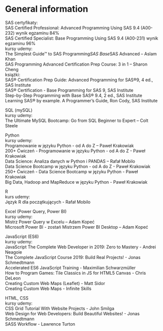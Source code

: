# General information

SAS
certyfikaty:  
SAS Certified Professional: Advanced Programming Using SAS 9.4 (A00-232) wynik egzaminu 84%  
SAS Certified Specialist: Base Programming Using SAS 9.4 (A00-231) wynik egzaminu 96%  
kursy udemy:  
The Simplest Guide™ to SAS Programming*SAS Base*SAS Advanced – Aslam Khan  
SAS Programming Advanced Certification Prep Course: 3 in 1 – Sharon Cheng  
książki:  
SAS® Certification Prep Guide: Advanced Programming for SAS®9, 4 ed., SAS Institute  
SAS®  Certification - Base Programming for SAS 9, SAS Institute  
Step-by-Step Programming with Base SAS® 9.4, 2 ed., SAS Institute  
Learning SAS® by example. A Programmer’s Guide, Ron Cody, SAS Institute  
  
SQL (mySQL)  
kursy udemy:  
The Ultimate MySQL Bootcamp: Go from SQL Beginner to Expert – Colt Steele  

Python  
kursy udemy:  
Programowanie w języku Python - od A do Z – Paweł Krakowiak  
200+ Ćwiczeń - Programowanie w języku Python - od A do Z - Paweł Krakowiak    
Data Science: Analiza danych w Python i PANDAS – Rafał Mobilo  
Data Science Bootcamp w języku Python - od A do Z - Paweł Krakowiak  
250+ Ćwiczeń - Data Science Bootcamp w języku Python - Paweł Krakowiak  
Big Data, Hadoop and MapReduce w języku Python - Paweł Krakowiak

R  
kurs udemy:  
Język R dla początkujących - Rafał Mobilo

Excel (Power Query, Power BI)  
kursy udemy:  
Mistrz Power Query w Excelu – Adam Kopeć  
Microsoft Power BI - zostań Mistrzem Power BI Desktop – Adam Kopeć  

JavaScript (ES6)  
kursy udemy:  
JavaScript The Complete Web Developer in 2019: Zero to Mastery - Andrei Neagoie  
The Complete JavaScript Course 2019: Build Real Projects! - Jonas Schmedtmann  
Accelerated ES6 JavaScript Training - Maximilian Schwarzmüller  
How to Program Games: Tile Classics in JS for HTML5 Canvas - Chris DeLeon  
Creating Custom Web Maps (Leaflet) - Matt Sidor  
Creating Custom Web Maps - Infinite Skills  

HTML, CSS  
kursy udemy:  
CSS Grid Tutorial With Website Projects - John Smilga   
Web Design for Web Developers: Build Beautiful Websites! - Jonas Schmedtmann  
SASS Workflow - Lawrence Turton  

